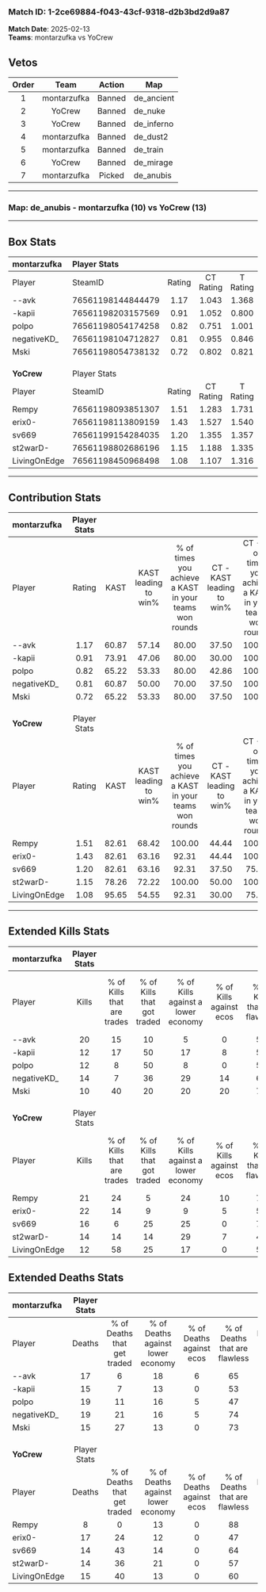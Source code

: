 ### Match ID: 1-2ce69884-f043-43cf-9318-d2b3bd2d9a87  
**Match Date**: 2025-02-13  
**Teams**: montarzufka vs YoCrew  

## Vetos  

| Order | Team | Action | Map |
| :---: | :--: | :----: | --- |
| 1 | montarzufka | Banned | de_ancient |
| 2 | YoCrew | Banned | de_nuke |
| 3 | YoCrew | Banned | de_inferno |
| 4 | montarzufka | Banned | de_dust2 |
| 5 | montarzufka | Banned | de_train |
| 6 | YoCrew | Banned | de_mirage |
| 7 | montarzufka | Picked | de_anubis |

---  

### **Map**: de_anubis - montarzufka (10) vs YoCrew (13)  
---  

## Box Stats  

| **montarzufka** | Player Stats      |        |           |          |       |       |       |         |        |      |     |
| :- | :- | :-: | :-: | :-: | :-: | :-: | :-: | :-: | :-: | :-: | :-: |
| Player          | SteamID           | Rating | CT Rating | T Rating | KAST  |  ADR  | Kills | Assists | Deaths | K/D  | HS% |
| --avk           | 76561198144844479 |  1.17  |   1.043   |  1.368   | 60.87 | 92.7  |  20   |    3    |   17   | 1.18 | 60  |
| -kapii          | 76561198203157569 |  0.91  |   1.052   |  0.800   | 73.91 | 60.5  |  12   |    2    |   15   | 0.80 | 41  |
| polpo           | 76561198054174258 |  0.82  |   0.751   |  1.001   | 65.22 | 76.7  |  12   |    7    |   19   | 0.63 | 75  |
| negativeKD_     | 76561198104712827 |  0.81  |   0.955   |  0.846   | 60.87 | 65.6  |  14   |    1    |   19   | 0.74 | 35  |
| Mski            | 76561198054738132 |  0.72  |   0.802   |  0.821   | 65.22 | 43.6  |  10   |    3    |   15   | 0.67 | 50  |
|                 |                   |        |           |          |       |       |       |         |        |      |     |
|                 |                   |        |           |          |       |       |       |         |        |      |     |
|                 |                   |        |           |          |       |       |       |         |        |      |     |
| **YoCrew**      | Player Stats      |        |           |          |       |       |       |         |        |      |     |
| Player          | SteamID           | Rating | CT Rating | T Rating | KAST  |  ADR  | Kills | Assists | Deaths | K/D  | HS% |
| Rempy           | 76561198093851307 |  1.51  |   1.283   |  1.731   | 82.61 | 73.4  |  21   |    1    |   8    | 2.63 | 19  |
| erix0-          | 76561198113809159 |  1.43  |   1.527   |  1.540   | 82.61 | 100.4 |  22   |    3    |   17   | 1.29 | 59  |
| sv669           | 76561199154284035 |  1.20  |   1.355   |  1.357   | 82.61 | 75.7  |  16   |    4    |   14   | 1.14 | 31  |
| st2warD-        | 76561198802686196 |  1.15  |   1.188   |  1.335   | 78.26 | 86.7  |  14   |    8    |   14   | 1.00 | 35  |
| LivingOnEdge    | 76561198450968498 |  1.08  |   1.107   |  1.316   | 95.65 | 58.3  |  12   |    6    |   15   | 0.80 | 25  |
---  

## Contribution Stats  

| **montarzufka** | Player Stats |       |                      |                                                        |                           |                                                             |                          |                                                            |
| :- | :-: | :-: | :-: | :-: | :-: | :-: | :-: | :-: |
| Player          |    Rating    | KAST  | KAST leading to win% | % of times you achieve a KAST in your teams won rounds | CT - KAST leading to win% | CT - % of times you achieve a KAST in your teams won rounds | T - KAST leading to win% | T - % of times you achieve a KAST in your teams won rounds |
| --avk           |     1.17     | 60.87 |        57.14         |                         80.00                          |           37.50           |                           100.00                            |          83.33           |                           71.43                            |
| -kapii          |     0.91     | 73.91 |        47.06         |                         80.00                          |           30.00           |                           100.00                            |          71.43           |                           71.43                            |
| polpo           |     0.82     | 65.22 |        53.33         |                         80.00                          |           42.86           |                           100.00                            |          62.50           |                           71.43                            |
| negativeKD_     |     0.81     | 60.87 |        50.00         |                         70.00                          |           37.50           |                           100.00                            |          66.67           |                           57.14                            |
| Mski            |     0.72     | 65.22 |        53.33         |                         80.00                          |           37.50           |                           100.00                            |          71.43           |                           71.43                            |
|                 |              |       |                      |                                                        |                           |                                                             |                          |                                                            |
|                 |              |       |                      |                                                        |                           |                                                             |                          |                                                            |
|                 |              |       |                      |                                                        |                           |                                                             |                          |                                                            |
| **YoCrew**      | Player Stats |       |                      |                                                        |                           |                                                             |                          |                                                            |
| Player          |    Rating    | KAST  | KAST leading to win% | % of times you achieve a KAST in your teams won rounds | CT - KAST leading to win% | CT - % of times you achieve a KAST in your teams won rounds | T - KAST leading to win% | T - % of times you achieve a KAST in your teams won rounds |
| Rempy           |     1.51     | 82.61 |        68.42         |                         100.00                         |           44.44           |                           100.00                            |          90.00           |                           100.00                           |
| erix0-          |     1.43     | 82.61 |        63.16         |                         92.31                          |           44.44           |                           100.00                            |          80.00           |                           88.89                            |
| sv669           |     1.20     | 82.61 |        63.16         |                         92.31                          |           37.50           |                            75.00                            |          81.82           |                           100.00                           |
| st2warD-        |     1.15     | 78.26 |        72.22         |                         100.00                         |           50.00           |                           100.00                            |          90.00           |                           100.00                           |
| LivingOnEdge    |     1.08     | 95.65 |        54.55         |                         92.31                          |           30.00           |                            75.00                            |          75.00           |                           100.00                           |
---  

## Extended Kills Stats  

| **montarzufka** | Player Stats |                            |                            |                                    |                         |                              |                                 |                                       |                    |           |
| :- | :-: | :-: | :-: | :-: | :-: | :-: | :-: | :-: | :-: | :-: |
| Player          |    Kills     | % of Kills that are trades | % of Kills that got traded | % of Kills against a lower economy | % of Kills against ecos | % of Kills that are flawless | % of Kills that are close duels | % of Kills that are assisted by flash | Pistol Round Kills | AWP Kills |
| --avk           |      20      |             15             |             10             |                 5                  |            0            |              55              |                5                |                   0                   |         5          |     0     |
| -kapii          |      12      |             17             |             50             |                 17                 |            8            |              58              |                8                |                   0                   |         0          |     0     |
| polpo           |      12      |             8              |             50             |                 8                  |            0            |              58              |                0                |                   0                   |         1          |     0     |
| negativeKD_     |      14      |             7              |             36             |                 29                 |           14            |              64              |                7                |                   0                   |         2          |     0     |
| Mski            |      10      |             40             |             20             |                 20                 |           20            |              70              |                0                |                   0                   |         0          |     0     |
|                 |              |                            |                            |                                    |                         |                              |                                 |                                       |                    |           |
|                 |              |                            |                            |                                    |                         |                              |                                 |                                       |                    |           |
|                 |              |                            |                            |                                    |                         |                              |                                 |                                       |                    |           |
| **YoCrew**      | Player Stats |                            |                            |                                    |                         |                              |                                 |                                       |                    |           |
| Player          |    Kills     | % of Kills that are trades | % of Kills that got traded | % of Kills against a lower economy | % of Kills against ecos | % of Kills that are flawless | % of Kills that are close duels | % of Kills that are assisted by flash | Pistol Round Kills | AWP Kills |
| Rempy           |      21      |             24             |             5              |                 24                 |           10            |              76              |                0                |                   5                   |         2          |    13     |
| erix0-          |      22      |             14             |             9              |                 9                  |            5            |              55              |                0                |                   0                   |         4          |     4     |
| sv669           |      16      |             6              |             25             |                 25                 |            0            |              75              |                6                |                   6                   |         0          |     0     |
| st2warD-        |      14      |             14             |             14             |                 29                 |            7            |              43              |               14                |                   0                   |         1          |     0     |
| LivingOnEdge    |      12      |             58             |             25             |                 17                 |            0            |              58              |                0                |                   0                   |         2          |     0     |
## Extended Deaths Stats  

| **montarzufka** | Player Stats |                             |                                   |                          |                               |                            |                           |               |
| :- | :-: | :-: | :-: | :-: | :-: | :-: | :-: | :-: |
| Player          |    Deaths    | % of Deaths that get traded | % of Deaths against lower economy | % of Deaths against ecos | % of Deaths that are flawless | % of Deaths that are close | % of Deaths while blinded | Deaths to AWP |
| --avk           |      17      |              6              |                18                 |            6             |              65               |             6              |             0             |       6       |
| -kapii          |      15      |              7              |                13                 |            0             |              53               |             7              |             0             |       1       |
| polpo           |      19      |             11              |                16                 |            5             |              47               |             0              |             5             |       4       |
| negativeKD_     |      19      |             21              |                16                 |            5             |              74               |             0              |             0             |       4       |
| Mski            |      15      |             27              |                13                 |            0             |              73               |             7              |             7             |       2       |
|                 |              |                             |                                   |                          |                               |                            |                           |               |
|                 |              |                             |                                   |                          |                               |                            |                           |               |
|                 |              |                             |                                   |                          |                               |                            |                           |               |
| **YoCrew**      | Player Stats |                             |                                   |                          |                               |                            |                           |               |
| Player          |    Deaths    | % of Deaths that get traded | % of Deaths against lower economy | % of Deaths against ecos | % of Deaths that are flawless | % of Deaths that are close | % of Deaths while blinded | Deaths to AWP |
| Rempy           |      8       |              0              |                13                 |            0             |              88               |             0              |             0             |       0       |
| erix0-          |      17      |             24              |                12                 |            0             |              47               |             0              |             0             |       0       |
| sv669           |      14      |             43              |                14                 |            0             |              64               |             0              |             0             |       0       |
| st2warD-        |      14      |             36              |                21                 |            0             |              57               |             7              |             0             |       0       |
| LivingOnEdge    |      15      |             40              |                13                 |            0             |              60               |             13             |             0             |       0       |
